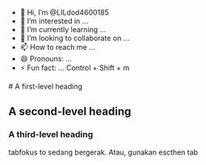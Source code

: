 - 👋 Hi, I’m @LILdod4600185
- 👀 I’m interested in ...
- 🌱 I’m currently learning ...
- 💞️ I’m looking to collaborate on ...
- 📫 How to reach me ...
- 😄 Pronouns: ...
- ⚡ Fun fact: ...
Control + Shift + m
<!---# A first-level heading
## A second-level heading
### A third-level heading
LILdod4600185/LILdod4600185 is a ✨ special ✨ repository because its `README.md` (this file) appears on your GitHub profile.
You can click the Preview link to take a look at your changes.
---># A first-level heading
## A second-level heading
### A third-level heading
tabfokus to sedang bergerak. Atau, gunakan escthen tab
